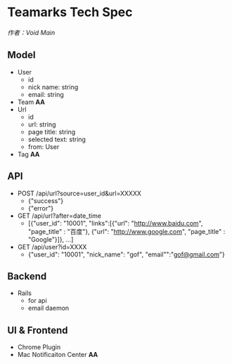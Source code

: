 # Teamarks Tech Spec
*作者：Void Main*

## Model
- User
	- id
	- nick name: string
	- email: string
- Team __AA__
- Url
	- id
	- url: string
	- page title: string
	- selected text: string
	- from: User
- Tag __AA__

## API
- POST /api/url?source=user_id&url=XXXXX
	- {"success"}
	- {"error"} 
- GET /api/url?after=date_time
	- [{"user_id": "10001", "links":[{"url": "http://www.baidu.com", "page_title" : "百度"}, {"url": "http://www.google.com", "page_title" : "Google"}]}, …]
- GET /api/user?id=XXXX
	- {"user_id": "10001", "nick_name": "gof", "email"":"gof@gmail.com"}

## Backend
- Rails
	- for api
	- email daemon

## UI & Frontend
- Chrome Plugin
- Mac Notificaiton Center __AA__
